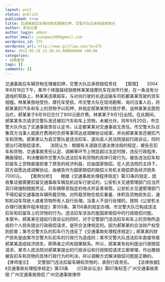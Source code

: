 ```yaml
---
layout: post
status: publish
published: true
title: 交通事故后车辆货物无理被扣押，交警大队应承担赔偿责任
author: 本站记者
author_login: admin
author_email: jiangwei909@gmail.com
wordpress_id: 375
wordpress_url: http://www.gzjtlaw.com/?p=375
date: 2011-05-18 21:30:44.000000000 +08:00
categories:
- 经典案例
tags: []
comments: []
---
```

交通事故后车辆货物无理被扣押，交警大队应承担赔偿责任　　【案情】　　2004年8月18日下午，某市个体服装经销商林某某骑摩托车在闹市行驶，在一条没有分道线的窄路上，林某某违章超车，与对向行驶的长途运输车司机都某某驾驶的货车相撞。林某某倒地受伤，摩托车受损。市交警大队在现场勘察、询问当事人后，将郝某某的汽车和车上的货物予以扣押，井指定郝某某预付医疗费，送林某某去医院治疗。郝某某于8月18日交付了800元医疗费。林某某于9月1日出院。在此期间，郝某某多次请求交警队发还被扣汽车和车上货物，未被允许。同年9月20日，市交警大队作出了交通事故责任认定书，认定都某某对交通事故无责任。市交警大队召集双方当事人就医疗费用的负担等事项达成调解协议结案，并向郝某某发还被扣汽车和货物。郝某某认为县交警队是违法扣车，遂向县人民法院提起行政诉讼，同时提出行政赔偿请求。　　法院认为：根据有关道路交通法律法规的规定，被告在扣车和货物、交通事故责任认定、调解等环节上明显超过法定时限，违反行政程序，确属侵权，判决撤销市交警大队违法扣车和货物的具体行政行为。被告违法扣车和扣留车上货物直接损害了原告的经济利益，应由国家赔偿。在人民法院的主持下，双方自愿达成调解协议，由被告作为国家赔偿的赔偿义务机关赔偿原告经济损失7000元。　　【案例分析】　　根据《交通事故处理程序规定》第33条的规定，因收集证据需要扣留交通事故车辆及机动车行驶证的，公安机关交通管理部门应当开具行政强制措施凭证，将车辆移至指定的地点并妥善保管。公安机关交通管理部门不得扣留交通事故车辆所载货物。对所载货物在核实重量、体积及货物损失后，通知机动车驾驶人或者货物所有人自行处理。当事人不自行处理的，按照《公安机关办理行政案件程序规定》第155条、第156条的规定办理。市交警大队已构成违法扣车和扣留车上的货物的行为。违法扣车涉及的是国家赔偿中的行政赔偿问题。　　本案中，郝某某在提起行政诉讼的同时，对于交警部门违法扣车和车上的货物所造成的个人损失提出行政赔偿请求，是符合法律规定的。因为郝某某的合法财产权受到损害；某市交警大队的扣车行为违反了《交通事故处理程序规定》；郝某某的财产损失是由某市交警大队扣车的行政行为造成的；某市交警大队违法扣车直接导致郝某某造成经济损失，即两者之间有因果联系。所以，郝某某有权利提出行政赔偿请求。某市人民法院对郝某某提出的行政诉讼和行政赔偿请求立案审理，作出撤销被告扣车和货物的具体行政行为的判决，并以调解方式解决赔偿问题是正确的。　　【律师提示】　　交警部门违法扣留车辆和货物的，承担行政责任。　　【法律依据】　　《交通事故处理程序规定》第33条　　《行政诉讼法》第67条标签:广州交通事故索赔 广州交通事故赔偿 广州交通事故律师
